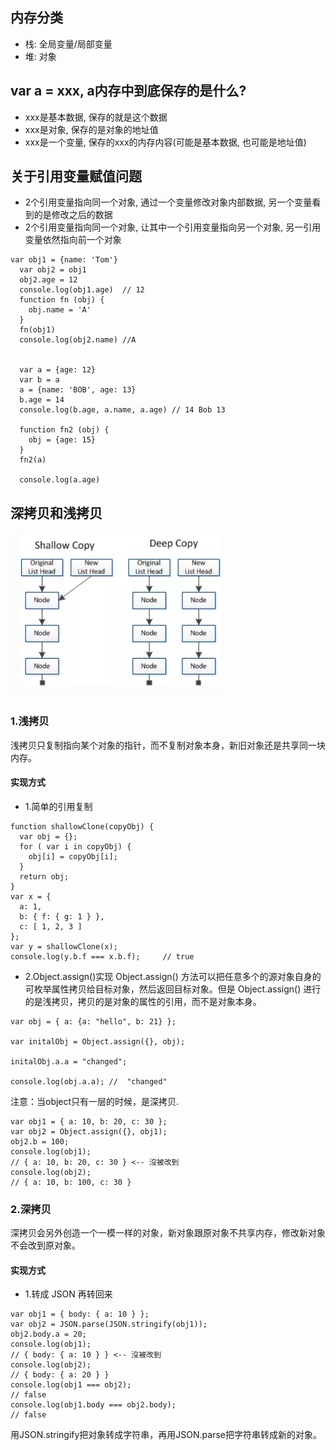 ## 内存分类
* 栈: 全局变量/局部变量
* 堆: 对象
## var a = xxx, a内存中到底保存的是什么?
* xxx是基本数据, 保存的就是这个数据
* xxx是对象, 保存的是对象的地址值
* xxx是一个变量, 保存的xxx的内存内容(可能是基本数据, 也可能是地址值)
## 关于引用变量赋值问题
* 2个引用变量指向同一个对象, 通过一个变量修改对象内部数据, 另一个变量看到的是修改之后的数据
* 2个引用变量指向同一个对象, 让其中一个引用变量指向另一个对象, 另一引用变量依然指向前一个对象
```
var obj1 = {name: 'Tom'}
  var obj2 = obj1
  obj2.age = 12
  console.log(obj1.age)  // 12
  function fn (obj) {
    obj.name = 'A'
  }
  fn(obj1)
  console.log(obj2.name) //A


  var a = {age: 12}
  var b = a
  a = {name: 'BOB', age: 13}
  b.age = 14
  console.log(b.age, a.name, a.age) // 14 Bob 13

  function fn2 (obj) {
    obj = {age: 15}
  }
  fn2(a)

  console.log(a.age)
```
## 深拷贝和浅拷贝
![](1.png)
### 1.浅拷贝
浅拷贝只复制指向某个对象的指针，而不复制对象本身，新旧对象还是共享同一块内存。 
#### 实现方式 
- 1.简单的引用复制
```
function shallowClone(copyObj) {
  var obj = {};
  for ( var i in copyObj) {
    obj[i] = copyObj[i];
  }
  return obj;
}
var x = {
  a: 1,
  b: { f: { g: 1 } },
  c: [ 1, 2, 3 ]
};
var y = shallowClone(x);
console.log(y.b.f === x.b.f);     // true
```
- 2.Object.assign()实现
Object.assign() 方法可以把任意多个的源对象自身的可枚举属性拷贝给目标对象，然后返回目标对象。但是 Object.assign() 进行的是浅拷贝，拷贝的是对象的属性的引用，而不是对象本身。
```
var obj = { a: {a: "hello", b: 21} };

var initalObj = Object.assign({}, obj);

initalObj.a.a = "changed";

console.log(obj.a.a); //  "changed"
```  
注意：当object只有一层的时候，是深拷贝.
```
var obj1 = { a: 10, b: 20, c: 30 };
var obj2 = Object.assign({}, obj1);
obj2.b = 100;
console.log(obj1);
// { a: 10, b: 20, c: 30 } <-- 沒被改到
console.log(obj2);
// { a: 10, b: 100, c: 30 }
```
### 2.深拷贝
深拷贝会另外创造一个一模一样的对象，新对象跟原对象不共享内存，修改新对象不会改到原对象。
#### 实现方式
- 1.转成 JSON 再转回来
```
var obj1 = { body: { a: 10 } };
var obj2 = JSON.parse(JSON.stringify(obj1));
obj2.body.a = 20;
console.log(obj1);
// { body: { a: 10 } } <-- 沒被改到
console.log(obj2);
// { body: { a: 20 } }
console.log(obj1 === obj2);
// false
console.log(obj1.body === obj2.body);
// false
```
用JSON.stringify把对象转成字符串，再用JSON.parse把字符串转成新的对象。